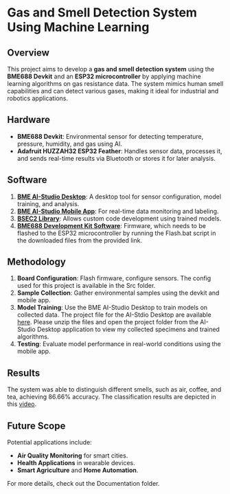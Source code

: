 # Gas and Smell Detection System Using Machine Learning

## Overview
This project aims to develop a **gas and smell detection system** using the **BME688 Devkit** and an **ESP32 microcontroller** by applying machine learning algorithms on gas resistance data. The system mimics human smell capabilities and can detect various gases, making it ideal for industrial and robotics applications.

## Hardware
- **BME688 Devkit**: Environmental sensor for detecting temperature, pressure, humidity, and gas using AI.
- **Adafruit HUZZAH32 ESP32 Feather**: Handles sensor data, processes it, and sends real-time results via Bluetooth or stores it for later analysis.

## Software
1. **[BME AI-Studio Desktop](https://www.bosch-sensortec.com/software-tools/double-opt-in-forms/bme688-devkit-software-2-3-4-win-form.html)**: A desktop tool for sensor configuration, model training, and analysis.
2. **[BME AI-Studio Mobile App](https://www.bosch-sensortec.com/software-tools/double-opt-in-forms/bme688-devkit-software-2-1-5-form.html)**: For real-time data monitoring and labeling.
3. **[BSEC2 Library](https://github.com/boschsensortec/Bosch-BSEC2-Library)**: Allows custom code development using trained models.
4. **[BME688 Development Kit Software](https://www.bosch-sensortec.com/software-tools/double-opt-in-forms/bme688-devkit-software-2-1-5-form.html)**: Firmware, which needs to be flashed to the ESP32 microcontroller by running the Flash.bat script in the downloaded files from the provided link.

## Methodology
1. **Board Configuration**: Flash firmware, configure sensors. The config used for this project is available in the Src folder.
2. **Sample Collection**: Gather environmental samples using the devkit and mobile app.
3. **Model Training**: Use the BME AI-Studio Desktop to train models on collected data. The project file for the AI-Stdio Desktop are available [here](https://github.com/dhir-g/Gas-and-Smell-Detection/blob/main/Src/Arduino_SP.bmeproject.zip). Please unzip the files and open the project folder from the AI-Studio Desktop application to view my collected specimens and trained algorithms.
4. **Testing**: Evaluate model performance in real-world conditions using the mobile app.

## Results
The system was able to distinguish different smells, such as air, coffee, and tea, achieving 86.66% accuracy. The classification results are depicted in this [video](https://github.com/dhir-g/Gas-and-Smell-Detection/blob/main/Classification%20Results.mp4).

## Future Scope
Potential applications include:
- **Air Quality Monitoring** for smart cities.
- **Health Applications** in wearable devices.
- **Smart Agriculture** and **Home Automation**.
  
For more details, check out the Documentation folder.
